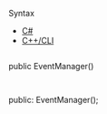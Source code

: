 Syntax

* [C#](#i-syntax-CS)
* [C++/CLI](#i-syntax-CPP2005)

```
```
public EventManager()
```
```

```
```
public:
EventManager();
```
```

